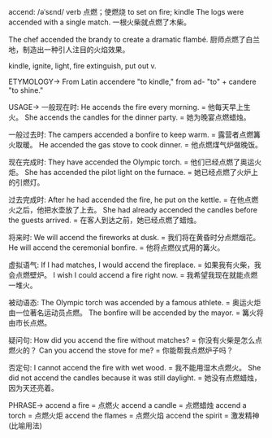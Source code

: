 accend: /əˈsɛnd/
verb
点燃；使燃烧
to set on fire; kindle
The logs were accended with a single match. 一根火柴就点燃了木柴。

The chef accended the brandy to create a dramatic flambé.  厨师点燃了白兰地，制造出一种引人注目的火焰效果。

kindle, ignite, light, fire
extinguish, put out
v.


ETYMOLOGY->
From Latin accendere "to kindle," from ad- "to" + candere "to shine."


USAGE->
一般现在时:
He accends the fire every morning. = 他每天早上生火。
She accends the candles for the dinner party. = 她为晚宴点燃蜡烛。

一般过去时:
The campers accended a bonfire to keep warm. = 露营者点燃篝火取暖。
He accended the gas stove to cook dinner. = 他点燃煤气炉做晚饭。

现在完成时:
They have accended the Olympic torch. = 他们已经点燃了奥运火炬。
She has accended the pilot light on the furnace. = 她已经点燃了火炉上的引燃灯。

过去完成时:
After he had accended the fire, he put on the kettle. = 在他点燃火之后，他把水壶放了上去。
She had already accended the candles before the guests arrived. = 在客人到达之前，她已经点燃了蜡烛。

将来时:
We will accend the fireworks at dusk. = 我们将在黄昏时分点燃烟花。
He will accend the ceremonial bonfire. = 他将点燃仪式用的篝火。

虚拟语气:
If I had matches, I would accend the fireplace. = 如果我有火柴，我会点燃壁炉。
I wish I could accend a fire right now. = 我希望我现在就能点燃一堆火。

被动语态:
The Olympic torch was accended by a famous athlete. = 奥运火炬由一位著名运动员点燃。
The bonfire will be accended by the mayor. = 篝火将由市长点燃。

疑问句:
How did you accend the fire without matches? = 你没有火柴是怎么点燃火的？
Can you accend the stove for me? = 你能帮我点燃炉子吗？

否定句:
I cannot accend the fire with wet wood. = 我不能用湿木点燃火。
She did not accend the candles because it was still daylight. = 她没有点燃蜡烛，因为天还亮着。


PHRASE->
accend a fire = 点燃火
accend a candle = 点燃蜡烛
accend a torch = 点燃火炬
accend the flames = 点燃火焰
accend the spirit = 激发精神 (比喻用法)
